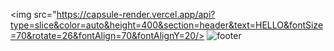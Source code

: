 <img src="https://capsule-render.vercel.app/api?type=slice&color=auto&height=400&section=header&text=HELLO&fontSize=70&rotate=26&fontAlign=70&fontAlignY=20/>
![footer](https://capsule-render.vercel.app/api?section=footer)


